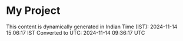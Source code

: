 # My Project

This content is dynamically generated in Indian Time (IST): 2024-11-14 15:06:17 IST
Converted to UTC: 2024-11-14 09:36:17 UTC
